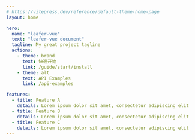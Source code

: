 ```yaml
---
# https://vitepress.dev/reference/default-theme-home-page
layout: home

hero:
  name: "leafer-vue"
  text: "leafer-vue document"
  tagline: My great project tagline
  actions:
    - theme: brand
      text: 快速开始
      link: /guide/start/install
    - theme: alt
      text: API Examples
      link: /api-examples

features:
  - title: Feature A
    details: Lorem ipsum dolor sit amet, consectetur adipiscing elit
  - title: Feature B
    details: Lorem ipsum dolor sit amet, consectetur adipiscing elit
  - title: Feature C
    details: Lorem ipsum dolor sit amet, consectetur adipiscing elit
---
```


